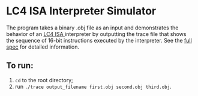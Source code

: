 LC4 ISA Interpreter Simulator
=============================

The program takes a binary .obj file as an input and demonstrates the behavior
of an <a target="_blank" href="http://www.cis.upenn.edu/~cse372/LC4.pdf">LC4 ISA
</a> interpreter by outputting the trace file that shows the sequence of 16-bit
instructions executed by the interpreter. See the <a target="_blank" href="Full spec.pdf">
full spec</a> for detailed information.

To run:
-------
1. ```cd``` to the root directory;
2. run ```./trace output_filename first.obj second.obj third.obj```.